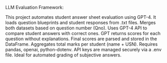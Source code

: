  LLM Evaluation Framework:
 
 This project automates student answer sheet evaluation using GPT-4.
It loads question blueprints and student responses from .txt files.
Merges both datasets based on question number (Qno).
Uses GPT-4 API to compare student answers with correct ones.
GPT returns scores for each question without explanations.
Final scores are parsed and stored in the DataFrame.
Aggregates total marks per student (name + USN).
Requires pandas, openai, python-dotenv.
API keys are managed securely via a .env file.
Ideal for automated grading of subjective answers.
